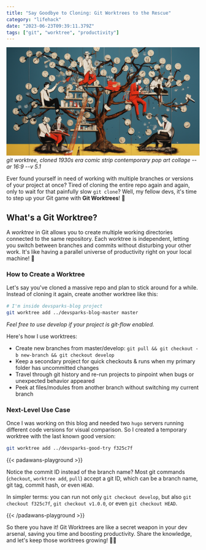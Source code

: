 ```yaml
---
title: "Say Goodbye to Cloning: Git Worktrees to the Rescue"
category: "lifehack"
date: "2023-06-23T09:39:11.379Z"
tags: ["git", "worktree", "productivity"]
---
```


![Tree oldschool illustration](./04-git-worktree.png)
_git worktree, cloned 1930s era comic strip contemporary pop art collage --ar 16:9 --v 5.1_

Ever found yourself in need of working with multiple branches or versions of your project at once? Tired of cloning the entire repo again and again, only to wait for that painfully slow `git clone`? Well, my fellow devs, it's time to step up your Git game with **Git Worktrees**! 🌳

## What's a Git Worktree?

A _worktree_ in Git allows you to create multiple working directories connected to the same repository. Each worktree is independent, letting you switch between branches and commits without disturbing your other work. It's like having a parallel universe of productivity right on your local machine! 🚀

### How to Create a Worktree

Let's say you've cloned a massive repo and plan to stick around for a while. Instead of cloning it again, create another worktree like this:

```bash
# I'm inside devsparks-blog project
git worktree add ../devsparks-blog-master master
```

_Feel free to use develop if your project is git-flow enabled._

Here's how I use worktrees:

- Create new branches from master/develop: `git pull && git checkout -b new-branch && git checkout develop`
- Keep a secondary project for quick checkouts & runs when my primary folder has uncommitted changes
- Travel through git history and re-run projects to pinpoint when bugs or unexpected behavior appeared
- Peek at files/modules from another branch without switching my current branch

### Next-Level Use Case

Once I was working on this blog and needed two `hugo` servers running different code versions for visual comparison. So I created a temporary worktree with the last known good version:

```bash
git worktree add ../devsparks-good-try f325c7f
```

{{< padawans-playground >}}

Notice the commit ID instead of the branch name? Most git commands (`checkout`, `worktree add`, `pull`) accept a git ID, which can be a branch name, git tag, commit hash, or even `HEAD`.

In simpler terms: you can run not only `git checkout develop`, but also `git checkout f325c7f`, `git checkout v1.0.0`, or even `git checkout HEAD`.

{{< /padawans-playground >}}

So there you have it! Git Worktrees are like a secret weapon in your dev arsenal, saving you time and boosting productivity. Share the knowledge, and let's keep those worktrees growing! 🌳🔥
